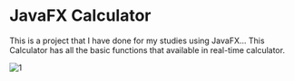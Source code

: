 # JavaFX Calculator

This is a project that I have done for my studies using JavaFX...
This Calculator has all the basic functions that available in real-time calculator.

![1](https://user-images.githubusercontent.com/71941117/192038018-f37e8d81-e3c7-4172-8c1c-cef6b6d5301d.jpg)
